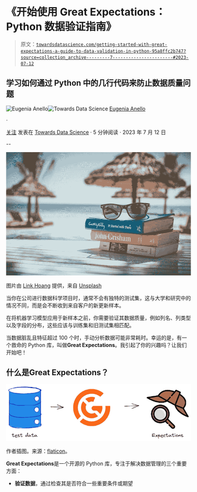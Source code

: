 # 《开始使用 Great Expectations：Python 数据验证指南》

> 原文：[`towardsdatascience.com/getting-started-with-great-expectations-a-guide-to-data-validation-in-python-95a8ffc2b747?source=collection_archive---------7-----------------------#2023-07-12`](https://towardsdatascience.com/getting-started-with-great-expectations-a-guide-to-data-validation-in-python-95a8ffc2b747?source=collection_archive---------7-----------------------#2023-07-12)

## 学习如何通过 Python 中的几行代码来防止数据质量问题

[](https://eugenia-anello.medium.com/?source=post_page-----95a8ffc2b747--------------------------------)![Eugenia Anello](https://eugenia-anello.medium.com/?source=post_page-----95a8ffc2b747--------------------------------)[](https://towardsdatascience.com/?source=post_page-----95a8ffc2b747--------------------------------)![Towards Data Science](https://towardsdatascience.com/?source=post_page-----95a8ffc2b747--------------------------------) [Eugenia Anello](https://eugenia-anello.medium.com/?source=post_page-----95a8ffc2b747--------------------------------)

·

[关注](https://medium.com/m/signin?actionUrl=https%3A%2F%2Fmedium.com%2F_%2Fsubscribe%2Fuser%2F86fdc517c278&operation=register&redirect=https%3A%2F%2Ftowardsdatascience.com%2Fgetting-started-with-great-expectations-a-guide-to-data-validation-in-python-95a8ffc2b747&user=Eugenia+Anello&userId=86fdc517c278&source=post_page-86fdc517c278----95a8ffc2b747---------------------post_header-----------) 发表在 [Towards Data Science](https://towardsdatascience.com/?source=post_page-----95a8ffc2b747--------------------------------) · 5 分钟阅读 · 2023 年 7 月 12 日[](https://medium.com/m/signin?actionUrl=https%3A%2F%2Fmedium.com%2F_%2Fvote%2Ftowards-data-science%2F95a8ffc2b747&operation=register&redirect=https%3A%2F%2Ftowardsdatascience.com%2Fgetting-started-with-great-expectations-a-guide-to-data-validation-in-python-95a8ffc2b747&user=Eugenia+Anello&userId=86fdc517c278&source=-----95a8ffc2b747---------------------clap_footer-----------)

--

[](https://medium.com/m/signin?actionUrl=https%3A%2F%2Fmedium.com%2F_%2Fbookmark%2Fp%2F95a8ffc2b747&operation=register&redirect=https%3A%2F%2Ftowardsdatascience.com%2Fgetting-started-with-great-expectations-a-guide-to-data-validation-in-python-95a8ffc2b747&source=-----95a8ffc2b747---------------------bookmark_footer-----------)![](img/b44619fb1e276911bf755eb0cda452a6.png)

图片由 [Link Hoang](https://unsplash.com/@linkhoang) 提供，来自 [Unsplash](https://unsplash.com/photos/UoqAR2pOxMo)

当你在公司进行数据科学项目时，通常不会有独特的测试集，这与大学和研究中的情况不同，而是会不断收到来自客户的新更新样本。

在将机器学习模型应用于新样本之前，你需要验证其数据质量，例如列名、列类型以及字段的分布，这些应该与训练集和旧测试集相匹配。

当数据脏乱且特征超过 100 个时，手动分析数据可能非常耗时。幸运的是，有一个救命的 Python 库，叫做**Great Expectations**。我引起了你的兴趣吗？让我们开始吧！

## 什么是**Great Expectations**？

![](img/12c18fd03279efe713c48475f0618327.png)

作者插图。来源：[flaticon](https://www.flaticon.com/free-icon/detective_695877?term=sherlock+holmes&page=1&position=4&origin=search&related_id=695877)。

**Great Expectations**是一个开源的 Python 库，专注于解决数据管理的三个重要方面：

+   **验证数据**，通过检查其是否符合一些重要条件或期望
